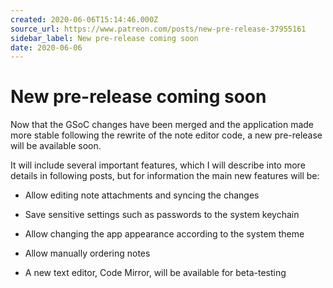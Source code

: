 ```yaml
---
created: 2020-06-06T15:14:46.000Z
source_url: https://www.patreon.com/posts/new-pre-release-37955161
sidebar_label: New pre-release coming soon
date: 2020-06-06
---
```


# New pre-release coming soon

Now that the GSoC changes have been merged and the application made more stable following the rewrite of the note editor code, a new pre-release will be available soon.

It will include several important features, which I will describe into more details in following posts, but for information the main new features will be:

- Allow editing note attachments and syncing the changes

- Save sensitive settings such as passwords to the system keychain

- Allow changing the app appearance according to the system theme

- Allow manually ordering notes

- A new text editor, Code Mirror, will be available for beta-testing